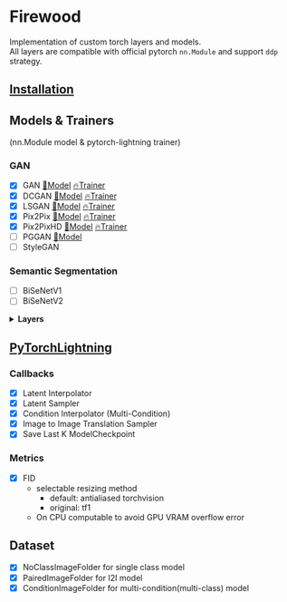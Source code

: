 # Firewood

Implementation of custom torch layers and models.  
All layers are compatible with official pytorch `nn.Module` and support `ddp` strategy.

## [Installation](https://github.com/kynk94/torch-firewood/blob/main/INSTALL.md)

## Models & Trainers

(nn.Module model & pytorch-lightning trainer)

### GAN

* [x] GAN
  [:evergreen_tree:Model](https://github.com/kynk94/torch-firewood/blob/main/firewood/models/gan/GAN.py)
  [:fire:Trainer](https://github.com/kynk94/torch-firewood/blob/main/firewood/trainer/gan/GAN.py)
* [x] DCGAN
  [:evergreen_tree:Model](https://github.com/kynk94/torch-firewood/blob/main/firewood/models/gan/DCGAN.py)
  [:fire:Trainer](https://github.com/kynk94/torch-firewood/blob/main/firewood/trainer/gan/DCGAN.py)
* [x] LSGAN
  [:evergreen_tree:Model](https://github.com/kynk94/torch-firewood/blob/main/firewood/models/gan/LSGAN.py)
  [:fire:Trainer](https://github.com/kynk94/torch-firewood/blob/main/firewood/trainer/gan/LSGAN.py)
* [x] Pix2Pix
  [:evergreen_tree:Model](https://github.com/kynk94/torch-firewood/blob/main/firewood/models/gan/pix2pix.py)
  [:fire:Trainer](https://github.com/kynk94/torch-firewood/blob/main/firewood/trainer/gan/pix2pix.py)
* [x] Pix2PixHD
  [:evergreen_tree:Model](https://github.com/kynk94/torch-firewood/blob/main/firewood/models/gan/pix2pixHD.py)
  [:fire:Trainer](https://github.com/kynk94/torch-firewood/blob/main/firewood/trainer/gan/pix2pixHD.py)
* [ ] PGGAN
  [:evergreen_tree:Model](https://github.com/kynk94/torch-firewood/blob/main/firewood/models/gan/PGGAN.py)
* [ ] StyleGAN

### Semantic Segmentation

* [ ] BiSeNetV1
* [ ] BiSeNetV2

<details>
  <summary>
    <b>Layers</b>
  </summary>

### Separable Convolution

* [x] Depthwise - Pointwise Convolution
  * weight shape: `Conv(in, out, K, K)` &#8594; `Conv(in, 1, K, K) X Conv(1, out, 1, 1)`
* [x] Spatialwise Convolution
  * weight shape: `Conv(in, out, K, K)` &#8594; `Conv(in, smaller, K, 1) X Conv(smaller, out, 1, K)`

### Denormalizations

* [x] AdaIN
* [ ] SPADE

### Introduced from ProGAN

* [x] Learning rate Equalizer hooks

### Introduced from StyleGAN

* [x] Weight Gradient Fixable Convolution
  * All options are compatible with tensorflow convolution. (e.g. "same" padding)  
  * Can implement exactly same with tensorflow.
* [x] Fused Activation (biased activation, cuda extension)
* [x] Up Fir Down filter 1D, 2D, 3D (only 2D support cuda extension)
* [x] Weight Demodulation hooks
  * Support Conv and Linear

</details>

## [PyTorchLightning](https://github.com/PyTorchLightning/pytorch-lightning)

### Callbacks

* [x] Latent Interpolator
* [x] Latent Sampler
* [x] Condition Interpolator (Multi-Condition)
* [x] Image to Image Translation Sampler
* [x] Save Last K ModelCheckpoint

### Metrics

* [x] FID
  * selectable resizing method
    * default: antialiased torchvision
    * original: tf1
  * On CPU computable to avoid GPU VRAM overflow error

## Dataset

* [x] NoClassImageFolder for single class model
* [x] PairedImageFolder for I2I model
* [x] ConditionImageFolder for multi-condition(multi-class) model
